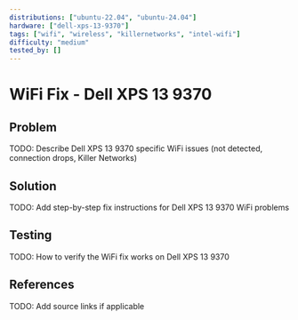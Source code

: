 ```yaml
---
distributions: ["ubuntu-22.04", "ubuntu-24.04"]
hardware: ["dell-xps-13-9370"]
tags: ["wifi", "wireless", "killernetworks", "intel-wifi"]
difficulty: "medium"
tested_by: []
---
```


# WiFi Fix - Dell XPS 13 9370

## Problem

TODO: Describe Dell XPS 13 9370 specific WiFi issues (not detected, connection drops, Killer Networks)

## Solution

TODO: Add step-by-step fix instructions for Dell XPS 13 9370 WiFi problems

## Testing

TODO: How to verify the WiFi fix works on Dell XPS 13 9370

## References

TODO: Add source links if applicable

